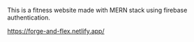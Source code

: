 This is a fitness website made with MERN stack using firebase authentication.

https://forge-and-flex.netlify.app/
